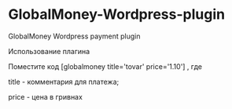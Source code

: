 # GlobalMoney-Wordpress-plugin
GlobalMoney Wordpress payment plugin

Использование плагина

Поместите код [globalmoney title='tovar' price='1.10'] , где

title - комментария для платежа;

price - цена в гривнах
